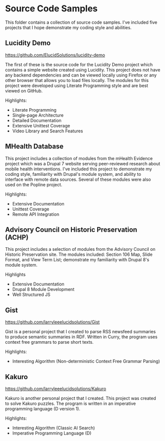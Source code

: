 ﻿Source Code Samples
===================

This folder contains a collection of source code samples. I've included five projects that I hope demonstrate my coding style and abilities.


Lucidity Demo
-------------

https://github.com/ElucidSolutions/lucidity-demo

The first of these is the source code for the Lucidity Demo project which contains a simple website created using Lucidity. This project does not have any backend dependencies and can be viewed locally using Firefox or any other browser that allows you to load files locally. The modules for this project were developed using Literate Programming style and are best viewed on GitHub.

Highlights:

* Literate Programming
* Single-page Architecture
* Detailed Documentation
* Extensive Unittest Coverage
* Video Library and Search Features

MHealth Database
----------------

This project includes a collection of modules from the mHealth Evidence project which was a Drupal 7 website serving peer-reviewed research about mobile health interventions. I've included this project to demonstrate my coding style, familiarity with Drupal's module system, and ability to interface with remote data sources. Several of these modules were also used on the Popline project.

Highlights:

* Extensive Documentation
* Unittest Coverage
* Remote API Integration

Advisory Council on Historic Preservation (ACHP)
------------------------------------------------

This project includes a selection of modules from the Advisory Council on Historic Preservation site. The modules included: Section 106 Map, Slide Format, and View Term List; demonstrate my familiarity with Drupal 8's module system.

Highlights

* Extensive Documentation
* Drupal 8 Module Development
* Well Structured JS

Gist
----

https://github.com/larryleeelucidsolutions/Gist

Gist is a personal project that I created to parse RSS newsfeed summaries to produce semantic summaries in RDF. Written in Curry, the program uses context free grammars to parse short texts.

Highlights:

* Interesting Algorithm (Non-deterministic Context Free Grammar Parsing)

Kakuro
------

https://github.com/larryleeelucidsolutions/Kakuro

Kakuro is another personal project that I created. This project was created to solve Kakuro puzzles. The program is written in an imperative programming language (D version 1).

Highlights:

* Interesting Algorithm (Classic AI Search)
* Imperative Programming Language (D)

